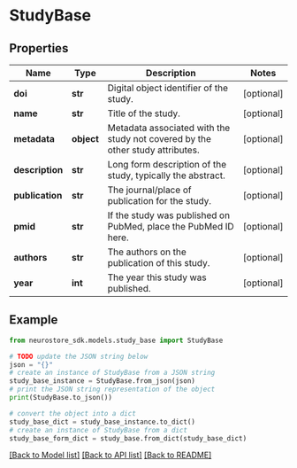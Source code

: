 # StudyBase


## Properties

Name | Type | Description | Notes
------------ | ------------- | ------------- | -------------
**doi** | **str** | Digital object identifier of the study. | [optional] 
**name** | **str** | Title of the study. | [optional] 
**metadata** | **object** | Metadata associated with the study not covered by the other study attributes. | [optional] 
**description** | **str** | Long form description of the study, typically the abstract. | [optional] 
**publication** | **str** | The journal/place of publication for the study. | [optional] 
**pmid** | **str** | If the study was published on PubMed, place the PubMed ID here. | [optional] 
**authors** | **str** | The authors on the publication of this study. | [optional] 
**year** | **int** | The year this study was published. | [optional] 

## Example

```python
from neurostore_sdk.models.study_base import StudyBase

# TODO update the JSON string below
json = "{}"
# create an instance of StudyBase from a JSON string
study_base_instance = StudyBase.from_json(json)
# print the JSON string representation of the object
print(StudyBase.to_json())

# convert the object into a dict
study_base_dict = study_base_instance.to_dict()
# create an instance of StudyBase from a dict
study_base_form_dict = study_base.from_dict(study_base_dict)
```
[[Back to Model list]](../README.md#documentation-for-models) [[Back to API list]](../README.md#documentation-for-api-endpoints) [[Back to README]](../README.md)


